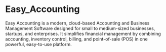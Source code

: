 # Easy_Accounting
Easy Accounting is a modern, cloud-based Accounting and Business Management Software designed for small to medium-sized businesses, startups, and enterprises. It simplifies financial management by combining accounting, inventory control, billing, and point-of-sale (POS) in one powerful, easy-to-use platform.

